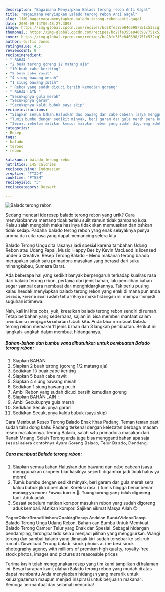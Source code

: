 ```yaml
---
description: "Bagaimana Menyiapkan Balado terong rebon Anti Gagal"
title: "Bagaimana Menyiapkan Balado terong rebon Anti Gagal"
slug: 1160-bagaimana-menyiapkan-balado-terong-rebon-anti-gagal
date: 2020-09-14T00:48:27.389Z
image: https://img-global.cpcdn.com/recipes/bc28fe355e846698/751x532cq70/balado-terong-rebon-foto-resep-utama.jpg
thumbnail: https://img-global.cpcdn.com/recipes/bc28fe355e846698/751x532cq70/balado-terong-rebon-foto-resep-utama.jpg
cover: https://img-global.cpcdn.com/recipes/bc28fe355e846698/751x532cq70/balado-terong-rebon-foto-resep-utama.jpg
author: Curtis Jones
ratingvalue: 4.5
reviewcount: 8
recipeingredient:
- " BAHAN "
- "2 buah terong goreng 12 matang aja"
- "10 buah cabe keriting"
- "5 buah cabe rawit"
- "4 siung bawang merah"
- "1 siung bawang putih"
- " Rebon yang sudah dicuci bersih kemudian goreng"
- " BAHAN LAIN "
- "Secukupnya gula merah"
- "Secukupnya garam"
- "Secukupnya kaldu bubuk saya skip"
recipeinstructions:
- "Siapkan semua bahan.Haluskan duo bawang dan cabe cabean (saya menggunakan chopeer biar hasilnya seperti digambar jadi tidak halus ya moms)"
- "Tumis bumbu dengan sedikit minyak, beri garam dan gula merah sera kaldu bubuk jika diperlukan. Koreksi rasa. ( tumis hingga benar benar matang ya moms *awas bersin 😬. Tuang terong yang telah digoreng tadi. Aduk aduk."
- "Sesaat sebelum matikan kompor masukan rebon yang sudah digoreng aduk kembali. Matikan kompor. Sajikan nikmat Masya Allah 😍"
categories:
- Resep
tags:
- balado
- terong
- rebon

katakunci: balado terong rebon 
nutrition: 145 calories
recipecuisine: Indonesian
preptime: "PT25M"
cooktime: "PT55M"
recipeyield: "3"
recipecategory: Dessert

---
```



![Balado terong rebon](https://img-global.cpcdn.com/recipes/bc28fe355e846698/751x532cq70/balado-terong-rebon-foto-resep-utama.jpg)

Sedang mencari ide resep balado terong rebon yang unik? Cara menyiapkannya memang tidak terlalu sulit namun tidak gampang juga. Kalau salah mengolah maka hasilnya tidak akan memuaskan dan bahkan tidak sedap. Padahal balado terong rebon yang enak selayaknya punya aroma dan cita rasa yang dapat memancing selera kita.

Balado Terong Ungu cita rasanya jadi spesial karena tambahan Udang Rebon atau Udang Papai. Music: Happy Bee by Kevin MacLeod is licensed under a Creative. Resep Terong Balado - Menu makanan terong balado merupakan salah satu primadona masakan yang berasal dari suku minangkabau, Sumatra Barat.

Ada beberapa hal yang sedikit banyak berpengaruh terhadap kualitas rasa dari balado terong rebon, pertama dari jenis bahan, lalu pemilihan bahan segar sampai cara membuat dan menghidangkannya. Tak perlu pusing kalau hendak menyiapkan balado terong rebon yang enak di mana pun anda berada, karena asal sudah tahu triknya maka hidangan ini mampu menjadi suguhan istimewa.


Nah, kali ini kita coba, yuk, kreasikan balado terong rebon sendiri di rumah. Tetap berbahan yang sederhana, sajian ini bisa memberi manfaat dalam membantu menjaga kesehatan tubuh kita. Anda bisa membuat Balado terong rebon memakai 11 jenis bahan dan 3 langkah pembuatan. Berikut ini langkah-langkah dalam membuat hidangannya.

<!--inarticleads1-->

##### Bahan-bahan dan bumbu yang dibutuhkan untuk pembuatan Balado terong rebon:

1. Siapkan  BAHAN :
1. Siapkan 2 buah terong (goreng 1/2 matang aja)
1. Sediakan 10 buah cabe keriting
1. Siapkan 5 buah cabe rawit
1. Siapkan 4 siung bawang merah
1. Sediakan 1 siung bawang putih
1. Ambil  Rebon yang sudah dicuci bersih kemudian goreng
1. Siapkan  BAHAN LAIN :
1. Ambil Secukupnya gula merah
1. Sediakan Secukupnya garam
1. Sediakan Secukupnya kaldu bubuk (saya skip)


Cara Membuat Resep Terong Balado Enak Khas Padang. Teman teman pasti sudah tahu dong kalau Padang terkenal dengan kelezatan berbagai macam resep masakannya. Terong Balado, salah satu primadona masakan dari Ranah Minang. Selain Terong anda juga bisa mengganti bahan apa saja sesuai selera contohnya Ayam Goreng Balado, Telur Balado, Dendeng. 

<!--inarticleads2-->

##### Cara membuat Balado terong rebon:

1. Siapkan semua bahan.Haluskan duo bawang dan cabe cabean (saya menggunakan chopeer biar hasilnya seperti digambar jadi tidak halus ya moms)
1. Tumis bumbu dengan sedikit minyak, beri garam dan gula merah sera kaldu bubuk jika diperlukan. Koreksi rasa. ( tumis hingga benar benar matang ya moms *awas bersin 😬. Tuang terong yang telah digoreng tadi. Aduk aduk.
1. Sesaat sebelum matikan kompor masukan rebon yang sudah digoreng aduk kembali. Matikan kompor. Sajikan nikmat Masya Allah 😍


PagesOtherBrandKitchen/CookingResep Andalan BundaVideosResep Balado Terong Ungu Udang Rebon. Bahan dan Bumbu Untuk Membuat Balado Terong Campur Telur yang Enak dan Spesial. Sebagai hidangan pendamping, terong balado selalu menjadi pilihan yang menggiurkan. Wangi terong dan sambal balado yang dimasak kini sudah tersebar ke seluruh rumah. Download Terong balado stock photos at the best stock photography agency with millions of premium high quality, royalty-free stock photos, images and pictures at reasonable prices. 

Terima kasih telah menggunakan resep yang tim kami tampilkan di halaman ini. Besar harapan kami, olahan Balado terong rebon yang mudah di atas dapat membantu Anda menyiapkan hidangan yang menarik untuk keluarga/teman maupun menjadi inspirasi untuk berjualan makanan. Semoga bermanfaat dan selamat mencoba!
